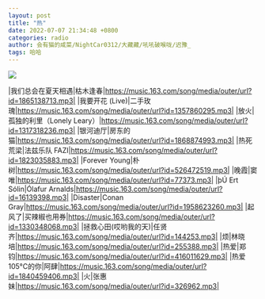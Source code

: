 ```yaml
---
layout: post
title: "热"
date: 2022-07-07 21:34:48 +0800
categories: radio
author: 会有猫的咸菜/NightCar0312/大藏藏/吼吼破喉咙/迟豫_
tags: 哈哈
---
```

![]({{site.baseurl}}/images/cover_20220707.jpg)

|我们总会在夏天相遇|枯木逢春|https://music.163.com/song/media/outer/url?id=1865138713.mp3|
|我要开花 (Live)|二手玫瑰|https://music.163.com/song/media/outer/url?id=1357860295.mp3|
|放火|孤独的利里（Lonely Leary）|https://music.163.com/song/media/outer/url?id=1317318236.mp3|
|银河迪厅|房东的猫|https://music.163.com/song/media/outer/url?id=1868874993.mp3|
|热死荒梁|法兹乐队 FAZI|https://music.163.com/song/media/outer/url?id=1823035883.mp3|
|Forever Young|朴树|https://music.163.com/song/media/outer/url?id=526472519.mp3|
|晚霞|窦唯|https://music.163.com/song/media/outer/url?id=77373.mp3|
|þÚ Ert Sólin|Ólafur Arnalds|https://music.163.com/song/media/outer/url?id=16139398.mp3|
|Disaster|Conan Gray|https://music.163.com/song/media/outer/url?id=1958623260.mp3|
|起风了|买辣椒也用券|https://music.163.com/song/media/outer/url?id=1330348068.mp3|
|拯救心田(哎哟我的天)|任贤齐|https://music.163.com/song/media/outer/url?id=144253.mp3|
|烦|林晓培|https://music.163.com/song/media/outer/url?id=255388.mp3|
|热爱|郑钧|https://music.163.com/song/media/outer/url?id=416011629.mp3|
|热爱105°C的你|阿肆|https://music.163.com/song/media/outer/url?id=1840459406.mp3|
|火|张惠妹|https://music.163.com/song/media/outer/url?id=326962.mp3|

